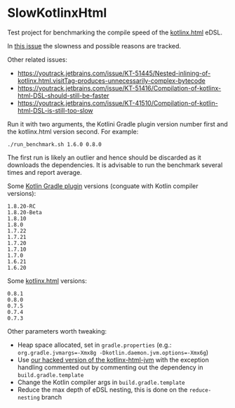 SlowKotlinxHtml
===============

Test project for benchmarking the compile speed of the [kotlinx.html](https://github.com/Kotlin/kotlinx.html) eDSL.

In [this issue](https://github.com/Kotlin/kotlinx.html/issues/204) the slowness and possible reasons are tracked.

Other related issues:

  * https://youtrack.jetbrains.com/issue/KT-51445/Nested-inlining-of-kotlinx.html.visitTag-produces-unnecessarily-complex-bytecode
  * https://youtrack.jetbrains.com/issue/KT-51416/Compilation-of-kotlinx-html-DSL-should-still-be-faster
  * https://youtrack.jetbrains.com/issue/KT-41510/Compilation-of-kotlin-html-DSL-is-still-too-slow

Run it with two arguments, the Kotlini Gradle plugin version number first and the kotlinx.html version second. For example:

    ./run_benchmark.sh 1.6.0 0.8.0

The first run is likely an outlier and hence should be discarded as it downloads the dependencies.
It is advisable to run the benchmark several times and report average.

Some [Kotlin Gradle plugin](https://plugins.gradle.org/plugin/org.jetbrains.kotlin.jvm) versions (conguate with Kotlin compiler versions):

    1.8.20-RC
    1.8.20-Beta
    1.8.10
    1.8.0
    1.7.22
    1.7.21
    1.7.20
    1.7.10
    1.7.0
    1.6.21
    1.6.20

Some [kotlinx.html](https://central.sonatype.com/artifact/org.jetbrains.kotlinx/kotlinx-html/0.8.1/versions) versions:

    0.8.1
    0.8.0
    0.7.5
    0.7.4
    0.7.3

Other parameters worth tweaking:

  * Heap space allocated, set in `gradle.properties` (e.g.: `org.gradle.jvmargs=-Xmx8g -Dkotlin.daemon.jvm.options=-Xmx6g`)
  * Use [our hacked version of the kotlinx-html-jvm](https://github.com/Stager-Software/kotlinx.html/) with the exception handling commented out by commenting out the dependency in `build.gradle.template`
  * Change the Kotlin compiler args in `build.gradle.template`
  * Reduce the max depth of eDSL nesting, this is done on the `reduce-nesting` branch
